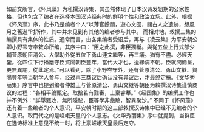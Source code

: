如前文所言，《怀风藻》为私撰汉诗集，其虽然体现了日本汉诗发轫期的公家性格，但也包含了编者在选择本国汉诗经典时的鲜明个性和政治立场。此外，根据《怀风藻》序，此书乃是编者个人“以薄官餘閒，遊心文囿，閱古人之遺跡，想風月之舊遊”时所作，其中并未见到有其他的编者参与其中。
而相对地，敕撰三集的编撰具有集体的性质。通常而言，由各集编者受诏后，再与《凌云集》为平安朝公卿小野岑守奉敕命所编，其序中曰：“臣之此撰，非臣獨斷。與從五位上行式部少輔菅原朝臣清公、大學助外從五位下勇山連文繼等，再三議。猶有不盡。必經天鑒。從四位下行播磨守臣賀陽朝臣豐年，當代大才也，迨緣病不朝。臣就問簡呈，更無異諭，從此定焉。”可以看到，除了小野岑守外，还有菅原清公、勇山文継、賀陽豐年等当朝学人参与，经过再三商议后确认没有异议后，才最终定稿。《文华秀丽集》序言中也提到编者仲雄王与菅原清公、勇山文継等朝臣为敕撰汉诗集谨慎商议的过程：“各相平論甄定。取捨若有難審，上稟睿摹。”《经国集》的编撰工作也并不例外：“詳舉甄收，無所隱祕，臣等學非飽蹠，智異聚沙。”
不同于《怀风藻》还有着一些编者的个人意识，平安朝时期的这三部敕撰汉诗集中已经不见编者的个人意识。取而代之的是嵯峨天皇的个人意志。《文华秀丽集》序中就提到，当群臣在选诗标准上意见不统一时，将上禀嵯峨天皇最后定夺。

